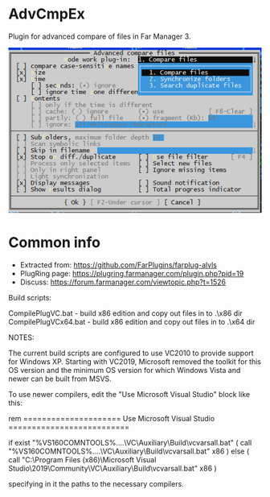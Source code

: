 # AdvCmpEx
Plugin for advanced compare of files in Far Manager 3.

![](AdvCmpEx.png)

# Common info
* Extracted from: https://github.com/FarPlugins/farplug-alvls
* PlugRing page: https://plugring.farmanager.com/plugin.php?pid=19
* Discuss: https://forum.farmanager.com/viewtopic.php?t=1526

Build scripts:

CompilePlugVC.bat - build x86 edition and copy out files in to .\x86 dir
CompilePlugVCx64.bat - build x86 edition and copy out files in to .\x64 dir

NOTES:

The current build scripts are configured to use VC2010 to provide support for
Windows XP. Starting with VC2019, Microsoft removed the toolkit for this OS
version and the minimum OS version for which Windows Vista and newer can be
built from MSVS.

To use newer compilers, edit the "Use Microsoft Visual Studio" block like this:

rem ===================== Use Microsoft Visual Studio ==========================

if exist "%VS160COMNTOOLS%..\..\VC\Auxiliary\Build\vcvarsall.bat" (
  call "%VS160COMNTOOLS%..\..\VC\Auxiliary\Build\vcvarsall.bat" x86
) else (
  call "C:\Program Files (x86)\Microsoft Visual Studio\2019\Community\VC\Auxiliary\Build\vcvarsall.bat" x86
)

specifying in it the paths to the necessary compilers.